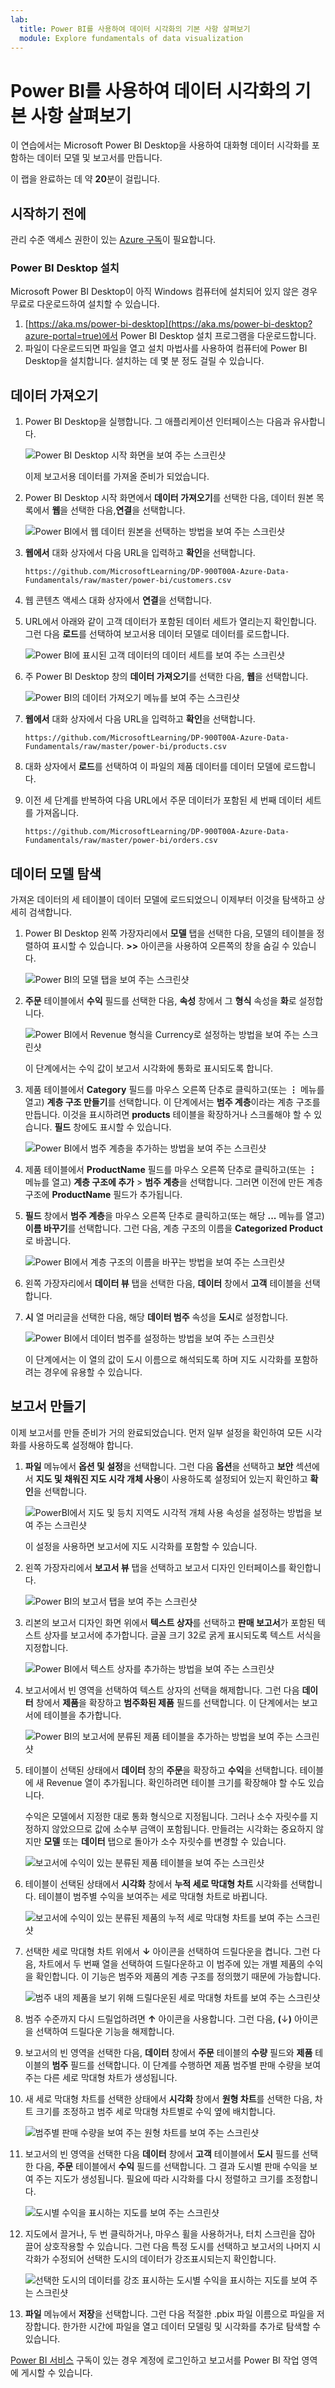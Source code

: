 ```yaml
---
lab:
  title: Power BI를 사용하여 데이터 시각화의 기본 사항 살펴보기
  module: Explore fundamentals of data visualization
---
```


# Power BI를 사용하여 데이터 시각화의 기본 사항 살펴보기

이 연습에서는 Microsoft Power BI Desktop을 사용하여 대화형 데이터 시각화를 포함하는 데이터 모델 및 보고서를 만듭니다.

이 랩을 완료하는 데 약 **20**분이 걸립니다.

## 시작하기 전에

관리 수준 액세스 권한이 있는 [Azure 구독](https://azure.microsoft.com/free)이 필요합니다.

### Power BI Desktop 설치

Microsoft Power BI Desktop이 아직 Windows 컴퓨터에 설치되어 있지 않은 경우 무료로 다운로드하여 설치할 수 있습니다.

1. [https://aka.ms/power-bi-desktop](https://aka.ms/power-bi-desktop?azure-portal=true)에서 Power BI Desktop 설치 프로그램을 다운로드합니다.
1. 파일이 다운로드되면 파일을 열고 설치 마법사를 사용하여 컴퓨터에 Power BI Desktop을 설치합니다. 설치하는 데 몇 분 정도 걸릴 수 있습니다.

## 데이터 가져오기

1. Power BI Desktop을 실행합니다. 그 애플리케이션 인터페이스는 다음과 유사합니다.

    ![Power BI Desktop 시작 화면을 보여 주는 스크린샷](images/power-bi-start.png)

    이제 보고서용 데이터를 가져올 준비가 되었습니다.

1. Power BI Desktop 시작 화면에서 **데이터 가져오기**를 선택한 다음, 데이터 원본 목록에서 **웹**을 선택한 다음,**연결**을 선택합니다.

    ![Power BI에서 웹 데이터 원본을 선택하는 방법을 보여 주는 스크린샷](images/web-source.png)

1. **웹에서** 대화 상자에서 다음 URL을 입력하고 **확인**을 선택합니다.

    ```
    https://github.com/MicrosoftLearning/DP-900T00A-Azure-Data-Fundamentals/raw/master/power-bi/customers.csv
    ```

1. 웹 콘텐츠 액세스 대화 상자에서 **연결**을 선택합니다.

1. URL에서 아래와 같이 고객 데이터가 포함된 데이터 세트가 열리는지 확인합니다. 그런 다음 **로드**를 선택하여 보고서용 데이터 모델로 데이터를 로드합니다.

    ![Power BI에 표시된 고객 데이터의 데이터 세트를 보여 주는 스크린샷](images/customers.png)

1. 주 Power BI Desktop 창의 **데이터 가져오기**를 선택한 다음, **웹**을 선택합니다.

    ![Power BI의 데이터 가져오기 메뉴를 보여 주는 스크린샷](images/get-data.png)

1. **웹에서** 대화 상자에서 다음 URL을 입력하고 **확인**을 선택합니다.

    ```
    https://github.com/MicrosoftLearning/DP-900T00A-Azure-Data-Fundamentals/raw/master/power-bi/products.csv
    ```

1. 대화 상자에서 **로드**를 선택하여 이 파일의 제품 데이터를 데이터 모델에 로드합니다.

1. 이전 세 단계를 반복하여 다음 URL에서 주문 데이터가 포함된 세 번째 데이터 세트를 가져옵니다.

    ```
    https://github.com/MicrosoftLearning/DP-900T00A-Azure-Data-Fundamentals/raw/master/power-bi/orders.csv
    ```

## 데이터 모델 탐색

가져온 데이터의 세 테이블이 데이터 모델에 로드되었으니 이제부터 이것을 탐색하고 상세히 검색합니다.

1. Power BI Desktop 왼쪽 가장자리에서 **모델** 탭을 선택한 다음, 모델의 테이블을 정렬하여 표시할 수 있습니다. **>>** 아이콘을 사용하여 오른쪽의 창을 숨길 수 있습니다.

    ![Power BI의 모델 탭을 보여 주는 스크린샷](images/model-tab.png)

1. **주문** 테이블에서 **수익** 필드를 선택한 다음, **속성** 창에서 그 **형식** 속성을 **화**로 설정합니다.

    ![Power BI에서 Revenue 형식을 Currency로 설정하는 방법을 보여 주는 스크린샷](images/revenue-currency.png)

    이 단계에서는 수익 값이 보고서 시각화에 통화로 표시되도록 합니다.

1. 제품 테이블에서 **Category** 필드를 마우스 오른쪽 단추로 클릭하고(또는 **&vellip;** 메뉴를 열고) **계층 구조 만들기**를 선택합니다. 이 단계에서는 **범주 계층**이라는 계층 구조를 만듭니다. 이것을 표시하려면 **products** 테이블을 확장하거나 스크롤해야 할 수 있습니다. **필드** 창에도 표시할 수 있습니다.

    ![Power BI에서 범주 계층을 추가하는 방법을 보여 주는 스크린샷](images/category-hierarchy.png)

1. 제품 테이블에서 **ProductName** 필드를 마우스 오른쪽 단추로 클릭하고(또는 **&vellip;** 메뉴를 열고) **계층 구조에 추가** > **범주 계층**을 선택합니다. 그러면 이전에 만든 계층 구조에 **ProductName** 필드가 추가됩니다.
1. **필드** 창에서 **범주 계층**을 마우스 오른쪽 단추로 클릭하고(또는 해당 **...** 메뉴를 열고) **이름 바꾸기**를 선택합니다. 그런 다음, 계층 구조의 이름을 **Categorized Product**로 바꿉니다.

    ![Power BI에서 계층 구조의 이름을 바꾸는 방법을 보여 주는 스크린샷](images/rename-hierarchy.png)

1. 왼쪽 가장자리에서 **데이터 뷰** 탭을 선택한 다음, **데이터** 창에서 **고객** 테이블을 선택합니다.
1. **시** 열 머리글을 선택한 다음, 해당 **데이터 범주** 속성을 **도시**로 설정합니다.

    ![Power BI에서 데이터 범주를 설정하는 방법을 보여 주는 스크린샷](images/data-category.png)

    이 단계에서는 이 열의 값이 도시 이름으로 해석되도록 하며 지도 시각화를 포함하려는 경우에 유용할 수 있습니다.

## 보고서 만들기

이제 보고서를 만들 준비가 거의 완료되었습니다. 먼저 일부 설정을 확인하여 모든 시각화를 사용하도록 설정해야 합니다.

1. **파일** 메뉴에서 **옵션 및 설정**을 선택합니다. 그런 다음 **옵션**을 선택하고 **보안** 섹션에서 **지도 및 채워진 지도 시각 개체 사용**이 사용하도록 설정되어 있는지 확인하고 **확인**을 선택합니다.

    ![PowerBI에서 지도 및 등치 지역도 시각적 개체 사용 속성을 설정하는 방법을 보여 주는 스크린샷](images/set-options.png)

    이 설정을 사용하면 보고서에 지도 시각화를 포함할 수 있습니다.

1. 왼쪽 가장자리에서 **보고서 뷰** 탭을 선택하고 보고서 디자인 인터페이스를 확인합니다.

    ![Power BI의 보고서 탭을 보여 주는 스크린샷](images/report-tab.png)

1. 리본의 보고서 디자인 화면 위에서 **텍스트 상자**를 선택하고 **판매 보고서**가 포함된 텍스트 상자를 보고서에 추가합니다. 글꼴 크기 32로 굵게 표시되도록 텍스트 서식을 지정합니다.

    ![Power BI에서 텍스트 상자를 추가하는 방법을 보여 주는 스크린샷](images/text-box.png)

1. 보고서에서 빈 영역을 선택하여 텍스트 상자의 선택을 해제합니다. 그런 다음 **데이터** 창에서 **제품**을 확장하고 **범주화된 제품** 필드를 선택합니다. 이 단계에서는 보고서에 테이블을 추가합니다.

    ![Power BI의 보고서에 분류된 제품 테이블을 추가하는 방법을 보여 주는 스크린샷](images/categorized-products-table.png)

1. 테이블이 선택된 상태에서 **데이터** 창의 **주문**을 확장하고 **수익**을 선택합니다. 테이블에 새 Revenue 열이 추가됩니다. 확인하려면 테이블 크기를 확장해야 할 수도 있습니다.

    수익은 모델에서 지정한 대로 통화 형식으로 지정됩니다. 그러나 소수 자릿수를 지정하지 않았으므로 값에 소수부 금액이 포함됩니다. 만들려는 시각화는 중요하지 않지만 **모델** 또는 **데이터** 탭으로 돌아가 소수 자릿수를 변경할 수 있습니다.

    ![보고서에 수익이 있는 분류된 제품 테이블을 보여 주는 스크린샷](images/revenue-column.png)

1. 테이블이 선택된 상태에서 **시각화** 창에서 **누적 세로 막대형 차트** 시각화를 선택합니다. 테이블이 범주별 수익을 보여주는 세로 막대형 차트로 바뀝니다.

    ![보고서에 수익이 있는 분류된 제품의 누적 세로 막대형 차트를 보여 주는 스크린샷](images/stacked-column-chart.png)

1. 선택한 세로 막대형 차트 위에서 **&#8595;** 아이콘을 선택하여 드릴다운을 켭니다. 그런 다음, 차트에서 두 번째 열을 선택하여 드릴다운하고 이 범주에 있는 개별 제품의 수익을 확인합니다. 이 기능은 범주와 제품의 계층 구조를 정의했기 때문에 가능합니다.

    ![범주 내의 제품을 보기 위해 드릴다운된 세로 막대형 차트를 보여 주는 스크린샷](images/drill-down.png)

1. 범주 수준까지 다시 드릴업하려면 **&#x2191;** 아이콘을 사용합니다. 그런 다음, **(**&#8595;**)** 아이콘을 선택하여 드릴다운 기능을 해제합니다.
1. 보고서의 빈 영역을 선택한 다음, **데이터** 창에서 **주문** 테이블의 **수량** 필드와 **제품** 테이블의 **범주** 필드를 선택합니다. 이 단계를 수행하면 제품 범주별 판매 수량을 보여 주는 다른 세로 막대형 차트가 생성됩니다.
1. 새 세로 막대형 차트를 선택한 상태에서 **시각화** 창에서 **원형 차트**를 선택한 다음, 차트 크기를 조정하고 범주 세로 막대형 차트별로 수익 옆에 배치합니다.

    ![범주별 판매 수량을 보여 주는 원형 차트를 보여 주는 스크린샷](images/category-pie-chart.png)

1. 보고서의 빈 영역을 선택한 다음 **데이터** 창에서 **고객** 테이블에서 **도시** 필드를 선택한 다음, **주문** 테이블에서 **수익** 필드를 선택합니다. 그 결과 도시별 판매 수익을 보여 주는 지도가 생성됩니다. 필요에 따라 시각화를 다시 정렬하고 크기를 조정합니다.

    ![도시별 수익을 표시하는 지도를 보여 주는 스크린샷](images/revenue-map.png)

1. 지도에서 끌거나, 두 번 클릭하거나, 마우스 휠을 사용하거나, 터치 스크린을 잡아 끌어 상호작용할 수 있습니다. 그런 다음 특정 도시를 선택하고 보고서의 나머지 시각화가 수정되어 선택한 도시의 데이터가 강조표시되는지 확인합니다.

    ![선택한 도시의 데이터를 강조 표시하는 도시별 수익을 표시하는 지도를 보여 주는 스크린샷](images/selected-data.png)

1. **파일** 메뉴에서 **저장**을 선택합니다. 그런 다음 적절한 .pbix 파일 이름으로 파일을 저장합니다. 한가한 시간에 파일을 열고 데이터 모델링 및 시각화를 추가로 탐색할 수 있습니다.

[Power BI 서비스](https://www.powerbi.com/?azure-portal=true) 구독이 있는 경우 계정에 로그인하고 보고서를 Power BI 작업 영역에 게시할 수 있습니다. 
